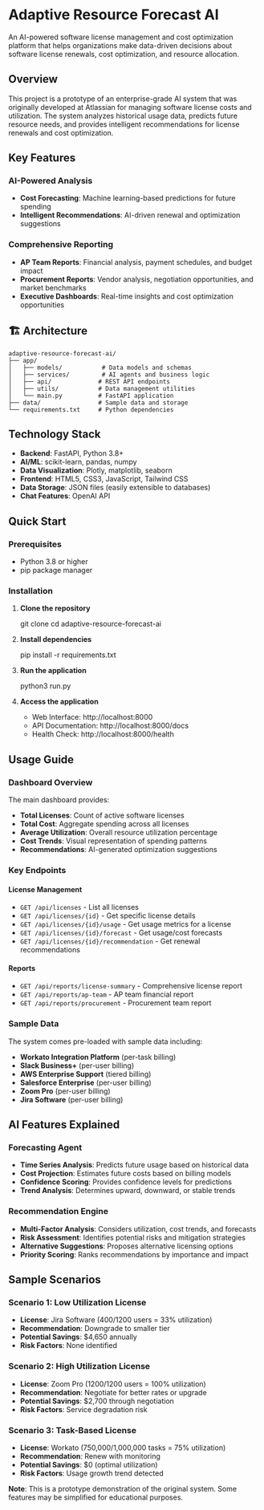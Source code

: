 # Adaptive Resource Forecast AI

An AI-powered software license management and cost optimization platform that helps organizations make data-driven decisions about software license renewals, cost optimization, and resource allocation.

## Overview

This project is a prototype of an enterprise-grade AI system that was originally developed at Atlassian for managing software license costs and utilization. The system analyzes historical usage data, predicts future resource needs, and provides intelligent recommendations for license renewals and cost optimization.

## Key Features


### AI-Powered Analysis
- **Cost Forecasting**: Machine learning-based predictions for future spending
- **Intelligent Recommendations**: AI-driven renewal and optimization suggestions

### Comprehensive Reporting
- **AP Team Reports**: Financial analysis, payment schedules, and budget impact
- **Procurement Reports**: Vendor analysis, negotiation opportunities, and market benchmarks
- **Executive Dashboards**: Real-time insights and cost optimization opportunities


## 🏗️ Architecture

```
adaptive-resource-forecast-ai/
├── app/
│   ├── models/           # Data models and schemas
│   ├── services/         # AI agents and business logic
│   ├── api/             # REST API endpoints
│   ├── utils/           # Data management utilities
│   └── main.py          # FastAPI application
├── data/                # Sample data and storage
└── requirements.txt     # Python dependencies
```

## Technology Stack

- **Backend**: FastAPI, Python 3.8+
- **AI/ML**: scikit-learn, pandas, numpy
- **Data Visualization**: Plotly, matplotlib, seaborn
- **Frontend**: HTML5, CSS3, JavaScript, Tailwind CSS
- **Data Storage**: JSON files (easily extensible to databases)
- **Chat Features**: OpenAI API

## Quick Start

### Prerequisites
- Python 3.8 or higher
- pip package manager

### Installation

1. **Clone the repository**
   
   git clone <repository-url>
   cd adaptive-resource-forecast-ai
 

2. **Install dependencies**
   
   pip install -r requirements.txt


3. **Run the application**
   
   python3 run.py
  

4. **Access the application**
   - Web Interface: http://localhost:8000
   - API Documentation: http://localhost:8000/docs
   - Health Check: http://localhost:8000/health

## Usage Guide

### Dashboard Overview
The main dashboard provides:
- **Total Licenses**: Count of active software licenses
- **Total Cost**: Aggregate spending across all licenses
- **Average Utilization**: Overall resource utilization percentage
- **Cost Trends**: Visual representation of spending patterns
- **Recommendations**: AI-generated optimization suggestions

### Key Endpoints

#### License Management
- `GET /api/licenses` - List all licenses
- `GET /api/licenses/{id}` - Get specific license details
- `GET /api/licenses/{id}/usage` - Get usage metrics for a license
- `GET /api/licenses/{id}/forecast` - Get usage/cost forecasts
- `GET /api/licenses/{id}/recommendation` - Get renewal recommendations

#### Reports
- `GET /api/reports/license-summary` - Comprehensive license report
- `GET /api/reports/ap-team` - AP team financial report
- `GET /api/reports/procurement` - Procurement team report

### Sample Data
The system comes pre-loaded with sample data including:
- **Workato Integration Platform** (per-task billing)
- **Slack Business+** (per-user billing)
- **AWS Enterprise Support** (tiered billing)
- **Salesforce Enterprise** (per-user billing)
- **Zoom Pro** (per-user billing)
- **Jira Software** (per-user billing)

## AI Features Explained

### Forecasting Agent
- **Time Series Analysis**: Predicts future usage based on historical data
- **Cost Projection**: Estimates future costs based on billing models
- **Confidence Scoring**: Provides confidence levels for predictions
- **Trend Analysis**: Determines upward, downward, or stable trends

### Recommendation Engine
- **Multi-Factor Analysis**: Considers utilization, cost trends, and forecasts
- **Risk Assessment**: Identifies potential risks and mitigation strategies
- **Alternative Suggestions**: Proposes alternative licensing options
- **Priority Scoring**: Ranks recommendations by importance and impact

## Sample Scenarios

### Scenario 1: Low Utilization License
- **License**: Jira Software (400/1200 users = 33% utilization)
- **Recommendation**: Downgrade to smaller tier
- **Potential Savings**: $4,650 annually
- **Risk Factors**: None identified

### Scenario 2: High Utilization License
- **License**: Zoom Pro (1200/1200 users = 100% utilization)
- **Recommendation**: Negotiate for better rates or upgrade
- **Potential Savings**: $2,700 through negotiation
- **Risk Factors**: Service degradation risk



### Scenario 3: Task-Based License
- **License**: Workato (750,000/1,000,000 tasks = 75% utilization)
- **Recommendation**: Renew with monitoring
- **Potential Savings**: $0 (optimal utilization)
- **Risk Factors**: Usage growth trend detected


**Note**: This is a prototype demonstration of the original system. Some features may be simplified for educational purposes.
